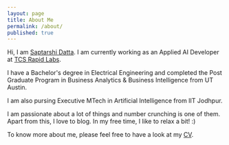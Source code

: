 ```yaml
---
layout: page
title: About Me
permalink: /about/
published: true
---
```


Hi, I am [Saptarshi Datta](https://www.linkedin.com/in/saptarshi-datta/). I am currently working as an Applied AI Developer at [TCS Rapid Labs](https://www.tcs.com/tcs-rapid-labs). 

I have a Bachelor's degree in Electrical Engineering and completed the Post Graduate Program in Business Analytics & Business Intelligence from UT Austin.

I am also pursing Executive MTech in Artificial Intelligence from IIT Jodhpur.

I am passionate about a lot of things and number crunching is one of them. Apart from this, I love to blog. In my free time, I like to relax a bit! :)

To know more about me, please feel free to have a look at my [CV](https://saptarshidatta.in/cv/).
